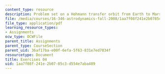 ```yaml
---
content_type: resource
description: Problem set on a Hohmann transfer orbit from Earth to Mars.
file: /media/courses/16-346-astrodynamics-fall-2008/1aa7f08f241e2b0785c3d554e7aba489_ex_04.pdf
file_type: application/pdf
learning_resource_types:
- Assignments
ocw_type: OCWFile
parent_title: Assignments
parent_type: CourseSection
parent_uid: 36af17ba-e00f-6efa-5f63-831e7ed7034f
resourcetype: Document
title: Exercises 04
uid: 1aa7f08f-241e-2b07-85c3-d554e7aba489
---
```

